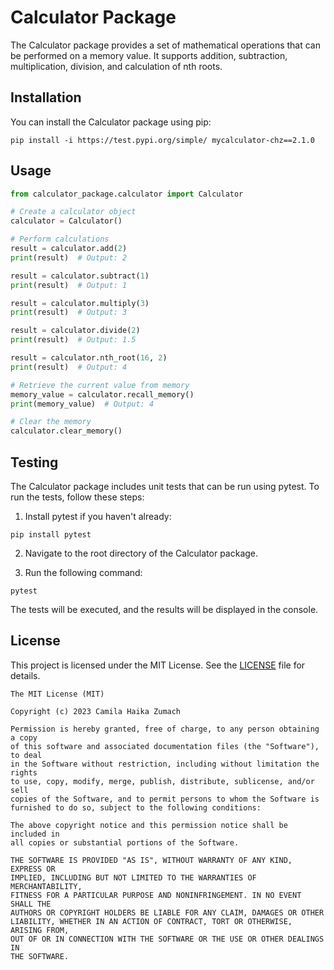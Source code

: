 # Calculator Package

The Calculator package provides a set of mathematical operations that can be performed on a memory value. It supports addition, subtraction, multiplication, division, and calculation of nth roots.

## Installation

You can install the Calculator package using pip:

```shell
pip install -i https://test.pypi.org/simple/ mycalculator-chz==2.1.0
```


## Usage

```python
from calculator_package.calculator import Calculator

# Create a calculator object
calculator = Calculator()

# Perform calculations
result = calculator.add(2)
print(result)  # Output: 2

result = calculator.subtract(1)
print(result)  # Output: 1

result = calculator.multiply(3)
print(result)  # Output: 3

result = calculator.divide(2)
print(result)  # Output: 1.5

result = calculator.nth_root(16, 2)
print(result)  # Output: 4

# Retrieve the current value from memory
memory_value = calculator.recall_memory()
print(memory_value)  # Output: 4

# Clear the memory
calculator.clear_memory()
```

## Testing

The Calculator package includes unit tests that can be run using pytest. To run the tests, follow these steps:

1. Install pytest if you haven't already:

```shell
pip install pytest
```

2. Navigate to the root directory of the Calculator package.

3. Run the following command:

```shell
pytest
```

The tests will be executed, and the results will be displayed in the console.

## License

This project is licensed under the MIT License. See the [LICENSE](LICENSE) file for details.

```
The MIT License (MIT)

Copyright (c) 2023 Camila Haika Zumach

Permission is hereby granted, free of charge, to any person obtaining a copy
of this software and associated documentation files (the "Software"), to deal
in the Software without restriction, including without limitation the rights
to use, copy, modify, merge, publish, distribute, sublicense, and/or sell
copies of the Software, and to permit persons to whom the Software is
furnished to do so, subject to the following conditions:

The above copyright notice and this permission notice shall be included in
all copies or substantial portions of the Software.

THE SOFTWARE IS PROVIDED "AS IS", WITHOUT WARRANTY OF ANY KIND, EXPRESS OR
IMPLIED, INCLUDING BUT NOT LIMITED TO THE WARRANTIES OF MERCHANTABILITY,
FITNESS FOR A PARTICULAR PURPOSE AND NONINFRINGEMENT. IN NO EVENT SHALL THE
AUTHORS OR COPYRIGHT HOLDERS BE LIABLE FOR ANY CLAIM, DAMAGES OR OTHER
LIABILITY, WHETHER IN AN ACTION OF CONTRACT, TORT OR OTHERWISE, ARISING FROM,
OUT OF OR IN CONNECTION WITH THE SOFTWARE OR THE USE OR OTHER DEALINGS IN
THE SOFTWARE.
